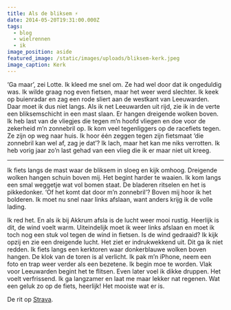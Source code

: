 ```yaml
---
title: Als de bliksem ⚡️
date: 2014-05-20T19:31:00.000Z
tags:
  - blog
  - wielrennen
  - ik
image_position: aside
featured_image: /static/images/uploads/bliksem-kerk.jpeg
image_caption: Kerk
---
```

‘Ga maar’, zei Lotte. Ik kleed me snel om. Ze had wel door dat ik ongeduldig was. Ik wilde graag nog even fietsen, maar het weer werd slechter. Ik keek op buienradar en zag een rode sliert aan de westkant van Leeuwarden. Daar moet ik dus niet langs. Als ik net Leeuwarden uit rijd, zie ik in de verte een bliksemschicht in een mast slaan. Er hangen dreigende wolken boven. Ik heb last van de vliegjes die tegen m’n hoofd vliegen en doe voor de zekerheid m’n zonnebril op. Ik kom veel tegenliggers op de racefiets tegen. Ze zijn op weg naar huis. Ik hoor één zeggen tegen zijn fietsmaat ‘die zonnebril kan wel af, zag je dat’? Ik lach, maar het kan me niks verrotten. Ik heb vorig jaar zo’n last gehad van een vlieg die ik er maar niet uit kreeg.

---

Ik fiets langs de mast waar de bliksem in sloeg en kijk omhoog. Dreigende wolken hangen schuin boven mij. Het begint harder te waaien. Ik kom langs een smal weggetje wat vol bomen staat. De bladeren ritselen en het is pikkedonker. ‘Of het komt dat door m’n zonnebril’? Boven mij hoor ik het bolderen. Ik moet nu snel naar links afslaan, want anders krijg ik de volle lading.

Ik red het. En als ik bij Akkrum afsla is de lucht weer mooi rustig. Heerlijk is dit, de wind voelt warm. Uiteindelijk moet ik weer links afslaan en moet ik toch nog een stuk vol tegen de wind in fietsen. Is de wind gedraaid? Ik kijk opzij en zie een dreigende lucht. Het ziet er indrukwekkend uit. Dit ga ik niet redden. Ik fiets langs een kerktoren waar donkerblauwe wolken boven hangen. De klok van de toren is al verlicht. Ik pak m’n iPhone, neem een foto en trap weer verder als een bezetene. Ik begin moe te worden. Vlak voor Leeuwarden begint het te flitsen. Even later voel ik dikke druppen. Het voelt verfrissend. Ik ga langzamer en laat me maar lekker nat regenen. Wat een geluk zo op de fiets, heerlijk! Het mooiste wat er is.

De rit op [Strava](http://www.strava.com/activities/143564484?ref=1MT1yaWRlX3NoYXJlOzI9dHdpdHRlcjs0PTYzMDE5NA%253D%253D).

